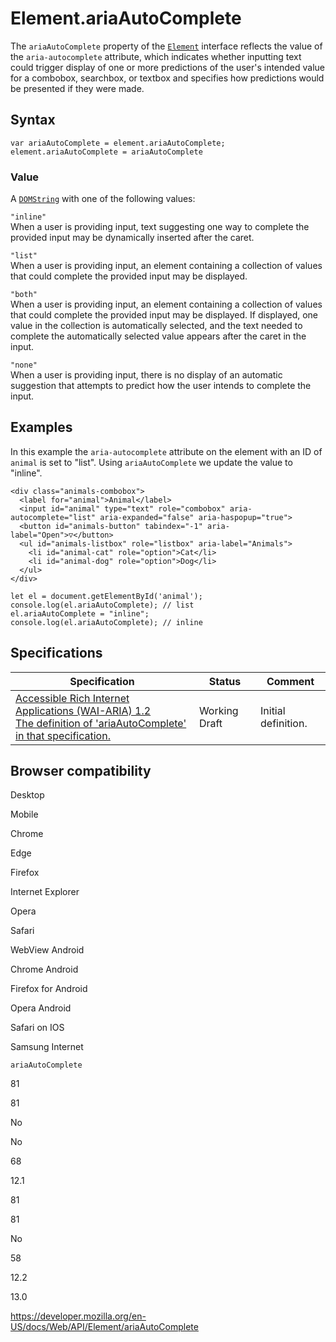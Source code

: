 # Element.ariaAutoComplete

The `ariaAutoComplete` property of the [`Element`](../element) interface reflects the value of the `aria-autocomplete` attribute, which indicates whether inputting text could trigger display of one or more predictions of the user's intended value for a combobox, searchbox, or textbox and specifies how predictions would be presented if they were made.

## Syntax

    var ariaAutoComplete = element.ariaAutoComplete;
    element.ariaAutoComplete = ariaAutoComplete

### Value

A [`DOMString`](../domstring) with one of the following values:

`"inline"`  
When a user is providing input, text suggesting one way to complete the provided input may be dynamically inserted after the caret.

`"list"`  
When a user is providing input, an element containing a collection of values that could complete the provided input may be displayed.

`"both"`  
When a user is providing input, an element containing a collection of values that could complete the provided input may be displayed. If displayed, one value in the collection is automatically selected, and the text needed to complete the automatically selected value appears after the caret in the input.

`"none"`  
When a user is providing input, there is no display of an automatic suggestion that attempts to predict how the user intends to complete the input.

## Examples

In this example the `aria-autocomplete` attribute on the element with an ID of `animal` is set to "list". Using `ariaAutoComplete` we update the value to "inline".

    <div class="animals-combobox">
      <label for="animal">Animal</label>
      <input id="animal" type="text" role="combobox" aria-autocomplete="list" aria-expanded="false" aria-haspopup="true">
      <button id="animals-button" tabindex="-1" aria-label="Open">▽</button>
      <ul id="animals-listbox" role="listbox" aria-label="Animals">
        <li id="animal-cat" role="option">Cat</li>
        <li id="animal-dog" role="option">Dog</li>
      </ul>
    </div>

    let el = document.getElementById('animal');
    console.log(el.ariaAutoComplete); // list
    el.ariaAutoComplete = "inline";
    console.log(el.ariaAutoComplete); // inline

## Specifications

<table><thead><tr class="header"><th>Specification</th><th>Status</th><th>Comment</th></tr></thead><tbody><tr class="odd"><td><a href="https://www.w3.org/TR/wai-aria-1.2/#dom-ariamixin-ariaautocomplete">Accessible Rich Internet Applications (WAI-ARIA) 1.2<br />
<span class="small">The definition of 'ariaAutoComplete' in that specification.</span></a></td><td><span class="spec-wd">Working Draft</span></td><td>Initial definition.</td></tr></tbody></table>

## Browser compatibility

Desktop

Mobile

Chrome

Edge

Firefox

Internet Explorer

Opera

Safari

WebView Android

Chrome Android

Firefox for Android

Opera Android

Safari on IOS

Samsung Internet

`ariaAutoComplete`

81

81

No

No

68

12.1

81

81

No

58

12.2

13.0

<a href="https://developer.mozilla.org/en-US/docs/Web/API/Element/ariaAutoComplete" class="_attribution-link">https://developer.mozilla.org/en-US/docs/Web/API/Element/ariaAutoComplete</a>
